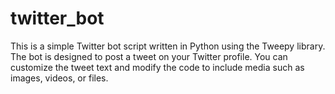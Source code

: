 # twitter_bot
This is a simple Twitter bot script written in Python using the Tweepy library. The bot is designed to post a tweet on your Twitter profile. You can customize the tweet text and modify the code to include media such as images, videos, or files.
